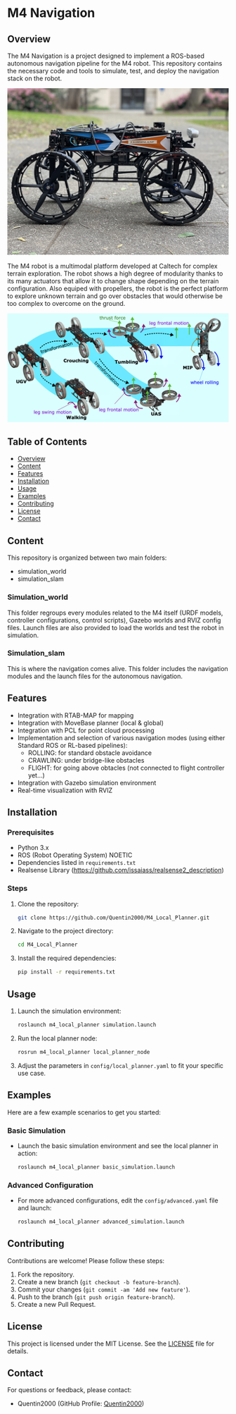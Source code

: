 # M4 Navigation

## Overview
The M4 Navigation is a project designed to implement a ROS-based autonomous navigation pipeline for the M4 robot. This repository contains the necessary code and tools to simulate, test, and deploy the navigation stack on the robot.

![M4 Robot](images/M4.jpg)

The M4 robot is a multimodal platform developed at Caltech for complex terrain exploration. The robot shows a high degree of modularity thanks to its many actuators that allow it to change shape depending on the terrain configuration. Also equiped with propellers, the robot is the perfect platform to explore unknown terrain and go over obstacles that would otherwise be too complex to overcome on the ground.

![M4 Modes](images/M4_modularity.png)

## Table of Contents
- [Overview](#overview)
- [Content](#content)
- [Features](#features)
- [Installation](#installation)
- [Usage](#usage)
- [Examples](#examples)
- [Contributing](#contributing)
- [License](#license)
- [Contact](#contact)


## Content

This repository is organized between two main folders:
- simulation_world
- simulation_slam

### Simulation_world

This folder regroups every modules related to the M4 itself (URDF models, controller configurations, control scripts), Gazebo worlds and RVIZ config files. Launch files are also provided to load the worlds and test the robot in simulation.

### Simulation_slam

This is where the navigation comes alive. This folder includes the navigation modules and the launch files for the autonomous navigation.

## Features
- Integration with RTAB-MAP for mapping
- Integration with MoveBase planner (local & global)
- Integration with PCL for point cloud processing
- Implementation and selection of various navigation modes (using either Standard ROS or RL-based pipelines):
  - ROLLING: for standard obstacle avoidance
  - CRAWLING: under bridge-like obstacles
  - FLIGHT: for going above obtacles (not connected to flight controller yet...)
- Integration with Gazebo simulation environment
- Real-time visualization with RVIZ


## Installation
### Prerequisites
- Python 3.x
- ROS (Robot Operating System) NOETIC
- Dependencies listed in `requirements.txt`
- Realsense Library (https://github.com/issaiass/realsense2_description)

### Steps
1. Clone the repository:
    ```sh
    git clone https://github.com/Quentin2000/M4_Local_Planner.git
    ```
2. Navigate to the project directory:
    ```sh
    cd M4_Local_Planner
    ```
3. Install the required dependencies:
    ```sh
    pip install -r requirements.txt
    ```

## Usage
1. Launch the simulation environment:
    ```sh
    roslaunch m4_local_planner simulation.launch
    ```
2. Run the local planner node:
    ```sh
    rosrun m4_local_planner local_planner_node
    ```
3. Adjust the parameters in `config/local_planner.yaml` to fit your specific use case.

## Examples
Here are a few example scenarios to get you started:

### Basic Simulation
- Launch the basic simulation environment and see the local planner in action:
    ```sh
    roslaunch m4_local_planner basic_simulation.launch
    ```

### Advanced Configuration
- For more advanced configurations, edit the `config/advanced.yaml` file and launch:
    ```sh
    roslaunch m4_local_planner advanced_simulation.launch
    ```

## Contributing
Contributions are welcome! Please follow these steps:
1. Fork the repository.
2. Create a new branch (`git checkout -b feature-branch`).
3. Commit your changes (`git commit -am 'Add new feature'`).
4. Push to the branch (`git push origin feature-branch`).
5. Create a new Pull Request.

## License
This project is licensed under the MIT License. See the [LICENSE](LICENSE) file for details.

## Contact
For questions or feedback, please contact:
- Quentin2000 (GitHub Profile: [Quentin2000](https://github.com/Quentin2000))

